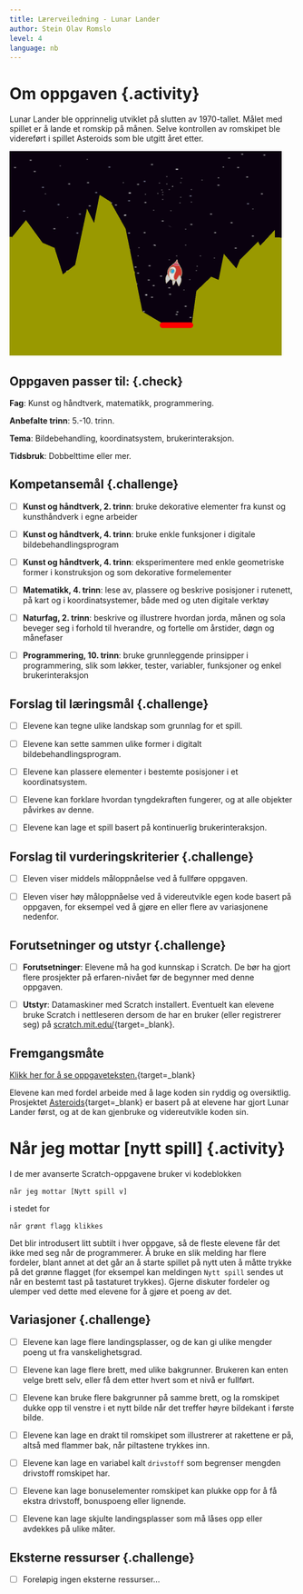 ```yaml
---
title: Lærerveiledning - Lunar Lander
author: Stein Olav Romslo
level: 4
language: nb
---
```



# Om oppgaven {.activity}

Lunar Lander ble opprinnelig utviklet på slutten av 1970-tallet. Målet med
spillet er å lande et romskip på månen. Selve kontrollen av romskipet ble
videreført i spillet Asteroids som ble utgitt året etter.

![Illustrasjon av et ferdig Lunar Lander spill](lunar_lander.png)

## Oppgaven passer til: {.check}

 __Fag__: Kunst og håndtverk, matematikk, programmering.

__Anbefalte trinn__: 5.-10. trinn.

__Tema__: Bildebehandling, koordinatsystem, brukerinteraksjon.

__Tidsbruk__: Dobbelttime eller mer.

## Kompetansemål {.challenge}

- [ ] __Kunst og håndtverk, 2. trinn__: bruke dekorative elementer fra kunst og
      kunsthåndverk i egne arbeider

- [ ] __Kunst og håndtverk, 4. trinn__: bruke enkle funksjoner i digitale
      bildebehandlingsprogram

- [ ] __Kunst og håndtverk, 4. trinn__: eksperimentere med enkle geometriske
      former i konstruksjon og som dekorative formelementer

- [ ] __Matematikk, 4. trinn__: lese av, plassere og beskrive posisjoner i
      rutenett, på kart og i koordinatsystemer, både med og uten digitale
      verktøy

- [ ] __Naturfag, 2. trinn__: beskrive og illustrere hvordan jorda, månen og
      sola beveger seg i forhold til hverandre, og fortelle om årstider, døgn og
      månefaser

- [ ] __Programmering, 10. trinn__: bruke grunnleggende prinsipper i
      programmering, slik som løkker, tester, variabler, funksjoner og enkel
      brukerinteraksjon

## Forslag til læringsmål {.challenge}

- [ ] Elevene kan tegne ulike landskap som grunnlag for et spill.

- [ ] Elevene kan sette sammen ulike former i digitalt bildebehandlingsprogram.

- [ ] Elevene kan plassere elementer i bestemte posisjoner i et koordinatsystem.

- [ ] Elevene kan forklare hvordan tyngdekraften fungerer, og at alle objekter
      påvirkes av denne.

- [ ] Elevene kan lage et spill basert på kontinuerlig brukerinteraksjon.

## Forslag til vurderingskriterier {.challenge}

- [ ] Eleven viser middels måloppnåelse ved å fullføre oppgaven.

- [ ] Eleven viser høy måloppnåelse ved å videreutvikle egen kode basert på
      oppgaven, for eksempel ved å gjøre en eller flere av variasjonene
      nedenfor.

## Forutsetninger og utstyr {.challenge}

- [ ] __Forutsetninger__: Elevene må ha god kunnskap i Scratch. De bør ha gjort
      flere prosjekter på erfaren-nivået før de begynner med denne oppgaven.

- [ ] __Utstyr__: Datamaskiner med Scratch installert. Eventuelt kan elevene
      bruke Scratch i nettleseren dersom de har en bruker (eller registrerer
      seg) på [scratch.mit.edu/](http://scratch.mit.edu/){target=_blank}.

## Fremgangsmåte

[Klikk her for å se oppgaveteksten.](../lunar_lander/lunar_lander.html){target=_blank}

Elevene kan med fordel arbeide med å lage koden sin ryddig og oversiktlig.
Prosjektet [Asteroids](../asteroids/asteroids.html){target=_blank} er basert på
at elevene har gjort Lunar Lander først, og at de kan gjenbruke og videreutvikle
koden sin.


# Når jeg mottar [nytt spill] {.activity}

I de mer avanserte Scratch-oppgavene bruker vi kodeblokken

```blocks
når jeg mottar [Nytt spill v]
```

i stedet for

```blocks
når grønt flagg klikkes
```

Det blir introdusert litt subtilt i hver oppgave, så de fleste elevene får det
ikke med seg når de programmerer. Å bruke en slik melding har flere fordeler,
blant annet at det går an å starte spillet på nytt uten å måtte trykke på det
grønne flagget (for eksempel kan meldingen `Nytt spill` sendes ut når en bestemt
tast på tastaturet trykkes). Gjerne diskuter fordeler og ulemper ved dette med
elevene for å gjøre et poeng av det.

## Variasjoner {.challenge}

- [ ] Elevene kan lage flere landingsplasser, og de kan gi ulike mengder poeng
      ut fra vanskelighetsgrad.

- [ ] Elevene kan lage flere brett, med ulike bakgrunner. Brukeren kan enten
      velge brett selv, eller få dem etter hvert som et nivå er fullført.

- [ ] Elevene kan bruke flere bakgrunner på samme brett, og la romskipet dukke
      opp til venstre i et nytt bilde når det treffer høyre bildekant i første
      bilde.

- [ ] Elevene kan lage en drakt til romskipet som illustrerer at rakettene er
      på, altså med flammer bak, når piltastene trykkes inn.

- [ ] Elevene kan lage en variabel kalt `drivstoff` som begrenser mengden
      drivstoff romskipet har.

- [ ] Elevene kan lage bonuselementer romskipet kan plukke opp for å få ekstra
      drivstoff, bonuspoeng eller lignende.

- [ ] Elevene kan lage skjulte landingsplasser som må låses opp eller avdekkes
      på ulike måter.

## Eksterne ressurser {.challenge}

- [ ] Foreløpig ingen eksterne ressurser...

